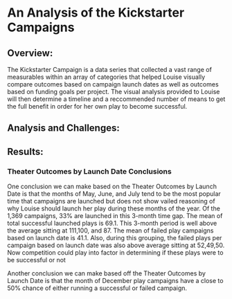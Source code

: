 # An Analysis of the Kickstarter Campaigns

## Overview:

  The Kickstarter Campaign is a data series that collected a vast range of measurables within an array of categories that helped Louise visually compare outcomes based on campaign launch dates as well as outcomes based on funding goals per project. The visual analysis provided to Louise will then determine a timeline and a reccommended number of means to get the full benefit in order for her own play to become successful.

## Analysis and Challenges:

## Results:
### Theater Outcomes by Launch Date Conclusions
  One conclusion we can make based on the Theater Outcomes by Launch Date is that the months of May, June, and July tend to be the most popular time that campaigns are launched but does not show vailed reasoning of why Louise should launch her play during these months of the year.  Of the 1,369 campaigns, 33% are launched in this 3-month time gap. The mean of total successful launched plays is 69.1. This 3-month period is well above the average sitting at 111,100, and 87. The mean of failed play campaigns based on launch date is 41.1. Also, during this grouping, the failed plays per campaign based on launch date was also above average sitting at 52,49,50. Now competition could play into factor in determining if these plays were to be successful or not 
  
  Another conclusion we can make based off the Theater Outcomes by Launch Date is that the month of December play campaigns have a close to 50% chance of either running a successful or failed campaign. 
  
  
#### 
